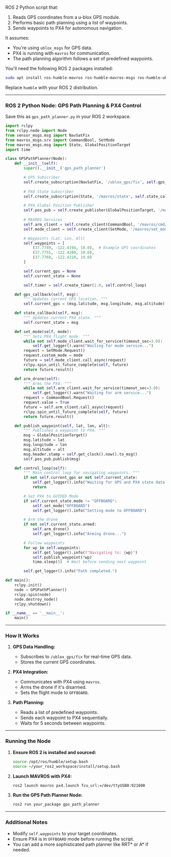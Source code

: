  ROS 2 Python script that:
1. Reads GPS coordinates from a u-blox GPS module.
2. Performs basic path planning using a list of waypoints.
3. Sends waypoints to PX4 for autonomous navigation.

It assumes:
- You're using `ublox_msgs` for GPS data.
- PX4 is running with `mavros` for communication.
- The path planning algorithm follows a set of predefined waypoints.

You'll need the following ROS 2 packages installed:
```bash
sudo apt install ros-humble-mavros ros-humble-mavros-msgs ros-humble-ublox-msgs
```
Replace `humble` with your ROS 2 distribution.

---

### **ROS 2 Python Node: GPS Path Planning & PX4 Control**
Save this as `gps_path_planner.py` in your ROS 2 workspace.

```python
import rclpy
from rclpy.node import Node
from sensor_msgs.msg import NavSatFix
from mavros_msgs.srv import CommandBool, SetMode
from mavros_msgs.msg import State, GlobalPositionTarget
import time

class GPSPathPlanner(Node):
    def __init__(self):
        super().__init__('gps_path_planner')

        # GPS Subscriber
        self.create_subscription(NavSatFix, '/ublox_gps/fix', self.gps_callback, 10)
        
        # PX4 State Subscriber
        self.create_subscription(State, '/mavros/state', self.state_callback, 10)

        # PX4 Global Position Publisher
        self.pos_pub = self.create_publisher(GlobalPositionTarget, '/mavros/setpoint_position/global', 10)
        
        # MAVROS Services
        self.arm_client = self.create_client(CommandBool, '/mavros/cmd/arming')
        self.mode_client = self.create_client(SetMode, '/mavros/set_mode')

        # Waypoints (Lat, Lon, Alt)
        self.waypoints = [
            (37.7749, -122.4194, 10.0),  # Example GPS coordinates
            (37.7755, -122.4200, 10.0),
            (37.7760, -122.4210, 10.0)
        ]

        self.current_gps = None
        self.current_state = None

        self.timer = self.create_timer(1.0, self.control_loop)

    def gps_callback(self, msg):
        """ Updates current GPS location. """
        self.current_gps = (msg.latitude, msg.longitude, msg.altitude)

    def state_callback(self, msg):
        """ Updates current PX4 state. """
        self.current_state = msg

    def set_mode(self, mode):
        """ Sets PX4 flight mode. """
        while not self.mode_client.wait_for_service(timeout_sec=3.0):
            self.get_logger().warn("Waiting for mode service...")
        request = SetMode.Request()
        request.custom_mode = mode
        future = self.mode_client.call_async(request)
        rclpy.spin_until_future_complete(self, future)
        return future.result()

    def arm_drone(self):
        """ Arms the PX4. """
        while not self.arm_client.wait_for_service(timeout_sec=3.0):
            self.get_logger().warn("Waiting for arm service...")
        request = CommandBool.Request()
        request.value = True
        future = self.arm_client.call_async(request)
        rclpy.spin_until_future_complete(self, future)
        return future.result()

    def publish_waypoint(self, lat, lon, alt):
        """ Publishes a waypoint to PX4. """
        msg = GlobalPositionTarget()
        msg.latitude = lat
        msg.longitude = lon
        msg.altitude = alt
        msg.header.stamp = self.get_clock().now().to_msg()
        self.pos_pub.publish(msg)

    def control_loop(self):
        """ Main control loop for navigating waypoints. """
        if not self.current_gps or not self.current_state:
            self.get_logger().info("Waiting for GPS and PX4 state data...")
            return

        # Set PX4 to GUIDED Mode
        if self.current_state.mode != "OFFBOARD":
            self.set_mode("OFFBOARD")
            self.get_logger().info("Setting mode to OFFBOARD")

        # Arm the drone
        if not self.current_state.armed:
            self.arm_drone()
            self.get_logger().info("Arming drone...")

        # Follow waypoints
        for wp in self.waypoints:
            self.get_logger().info(f"Navigating to: {wp}")
            self.publish_waypoint(*wp)
            time.sleep(5)  # Wait before sending next waypoint

        self.get_logger().info("Path completed.")

def main():
    rclpy.init()
    node = GPSPathPlanner()
    rclpy.spin(node)
    node.destroy_node()
    rclpy.shutdown()

if __name__ == '__main__':
    main()
```

---

### **How It Works**
1. **GPS Data Handling:** 
   - Subscribes to `/ublox_gps/fix` for real-time GPS data.
   - Stores the current GPS coordinates.

2. **PX4 Integration:**
   - Communicates with PX4 using `mavros`.
   - Arms the drone if it's disarmed.
   - Sets the flight mode to `OFFBOARD`.

3. **Path Planning:**
   - Reads a list of predefined waypoints.
   - Sends each waypoint to PX4 sequentially.
   - Waits for 5 seconds between waypoints.

---

### **Running the Node**
1. **Ensure ROS 2 is installed and sourced:**
   ```bash
   source /opt/ros/humble/setup.bash
   source ~/your_ros2_workspace/install/setup.bash
   ```

2. **Launch MAVROS with PX4:**
   ```bash
   ros2 launch mavros px4.launch fcu_url:=/dev/ttyUSB0:921600
   ```

3. **Run the GPS Path Planner Node:**
   ```bash
   ros2 run your_package gps_path_planner
   ```

---

### **Additional Notes**
- Modify `self.waypoints` to your target coordinates.
- Ensure PX4 is in `OFFBOARD` mode before running the script.
- You can add a more sophisticated path planner like RRT* or A* if needed.
  
